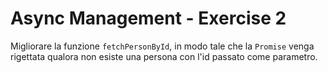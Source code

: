 
# Async Management - Exercise 2


Migliorare la funzione `fetchPersonById`,
 in modo tale che la `Promise` venga rigettata qualora non esiste una persona con l'id passato come parametro.










